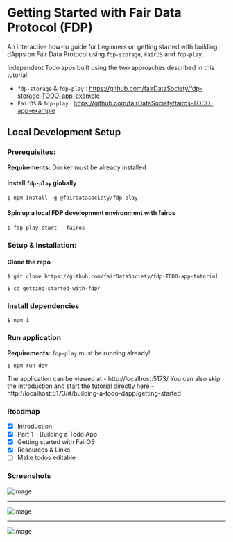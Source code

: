 # Getting Started with Fair Data Protocol (FDP)

An interactive how-to guide for beginners on getting started with building dApps on Fair Data Protocol using `fdp-storage`, `FairOS` and `fdp-play`.

Independent Todo apps built using the two approaches described in this tutorial:
- `fdp-storage` & `fdp-play` : https://github.com/fairDataSociety/fdp-storage-TODO-app-example
- `FairOS` & `fdp-play` : https://github.com/fairDataSociety/fairos-TODO-app-example

## Local Development Setup

### Prerequisites:

**Requirements:** Docker must be already installed

#### Install `fdp-play` globally
```shell
$ npm install -g @fairdatasociety/fdp-play
```

#### Spin up a local FDP development environment with fairos
```shell
$ fdp-play start --fairos
```

### Setup & Installation:

#### Clone the repo
```shell
$ git clone https://github.com/fairDataSociety/fdp-TODO-app-tutorial
```

```shell
$ cd getting-started-with-fdp/
```

### Install dependencies
```shell
$ npm i
```

### Run application
**Requirements:** `fdp-play` must be running already! 

```shell
$ npm run dev
```

The application can be viewed at - http://localhost:5173/ 
You can also skip the introduction and start the tutorial directly here - http://localhost:5173/#/building-a-todo-dapp/getting-started

### Roadmap
- [x] Introduction
- [x] Part 1 - Building a Todo App
- [x] Getting started with FairOS
- [x] Resources & Links
- [ ] Make todos editable

### Screenshots

![image](https://user-images.githubusercontent.com/520570/210038808-d84ed496-ec43-4be2-bca3-362c7d49c15f.png)

---

![image](https://user-images.githubusercontent.com/520570/210038865-cb215262-98be-40f4-ac0e-8726dafb1423.png)

---

![image](https://user-images.githubusercontent.com/520570/207890048-6502ab71-3e30-4e85-bbe7-b89444a17a0f.png)
